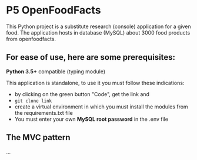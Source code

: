 # P5 OpenFoodFacts

This Python project is a substitute research (console) application for a given food.
The application hosts in database (MySQL) about 3000 food products from openfoodfacts.

## For ease of use, here are some prerequisites: 

**Python 3.5+** compatible (typing module)

This application is standalone, to use it you must follow these indications:
* by clicking on the green button "Code", get the link and
* `git clone link`
* create a virtual environment in which you must install the modules from the requirements.txt file
* You must enter your own **MySQL root password** in the .env file 


## The MVC pattern

...
